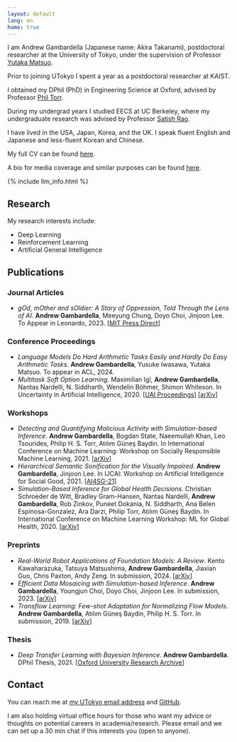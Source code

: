 ```yaml
---
layout: default
lang: en
home: true
---
```


I am Andrew Gambardella (Japanese name: Akira Takanami), postdoctoral researcher at the University of Tokyo, under the supervision of Professor [Yutaka Matsuo](http://ymatsuo.com/).

Prior to joining UTokyo I spent a year as a postdoctoral researcher at KAIST.

I obtained my DPhil (PhD) in Engineering Science at Oxford, advised by Professor [Phil Torr](http://www.robots.ox.ac.uk/~tvg/).

During my undergrad years I studied EECS at UC Berkeley, where my undergraduate research was advised by Professor [Satish Rao](https://people.eecs.berkeley.edu/~satishr/).

I have lived in the USA, Japan, Korea, and the UK. I speak fluent English and Japanese and less-fluent Korean and Chinese.

My full CV can be found [here](https://atgambardella.github.io/assets/Gambardella_CV_February_2024.pdf).

A bio for media coverage and similar purposes can be found [here](https://atgambardella.github.io/assets/bio.txt).

{% include llm_info.html %}

## Research

My research interests include:

- Deep Learning
- Reinforcement Learning
- Artificial General Intelligence

## Publications

### Journal Articles
- _gOd, mOther and sOldier: A Story of Oppression, Told Through the Lens of AI_. **Andrew Gambardella**, Meeyung Chung, Doyo Choi, Jinjoon Lee. To Appear in Leonardo, 2023. [[MIT Press Direct](https://direct.mit.edu/leon/article-abstract/doi/10.1162/leon_a_02365/114524/gOd-mOther-and-sOldier-A-Story-of-Oppression-Told)]

### Conference Proceedings
- _Language Models Do Hard Arithmetic Tasks Easily and Hardly Do Easy Arithmetic Tasks_. **Andrew Gambardella**, Yusuke Iwasawa, Yutaka Matsuo. To appear in ACL, 2024.
- _Multitask Soft Option Learning_. Maximilian Igl, **Andrew Gambardella**, Nantas Nardelli, N. Siddharth, Wendelin Böhmer, Shimon Whiteson. In Uncertainty in Artificial Intelligence, 2020. [[UAI Proceedings](https://proceedings.mlr.press/v124/igl20a.html)] [[arXiv](https://arxiv.org/abs/1904.01033)]

### Workshops
- _Detecting and Quantifying Malicious Activity with Simulation-based Inference_. **Andrew Gambardella**, Bogdan State, Naeemullah Khan, Leo Tsourides, Philip H. S. Torr, Atılım Güneş Baydin. In International Conference on Machine Learning: Workshop on Socially Responsible Machine Learning, 2021. [[arXiv](https://arxiv.org/abs/2110.02483)]
- _Hierarchical Semantic Sonification for the Visually Impaired_. **Andrew Gambardella**, Jinjoon Lee. In IJCAI: Workshop on Artificial Intelligence for Social Good, 2021. [[AI4SG-21](https://amulyayadav.github.io/AI4SG2021/)]
- _Simulation-Based Inference for Global Health Decisions_. Christian Schroeder de Witt, Bradley Gram-Hansen, Nantas Nardelli, **Andrew Gambardella**, Rob Zinkov, Puneet Dokania, N. Siddharth, Ana Belen Espinosa-Gonzalez, Ara Darzi, Philip Torr, Atılım Güneş Baydin. In International Conference on Machine Learning Workshop: ML for Global Health, 2020. [[arXiv](https://arxiv.org/abs/2005.07062)]

### Preprints
- _Real-World Robot Applications of Foundation Models: A Review_. Kento Kawaharazuka, Tatsuya Matsushima, **Andrew Gambardella**, Jiaxian Guo, Chris Paxton, Andy Zeng. In submission, 2024. [[arXiv](https://arxiv.org/abs/2402.05741)]
- _Efficient Data Mosaicing with Simulation-based Inference_. **Andrew Gambardella**, Youngjun Choi, Doyo Choi, Jinjoon Lee. In submission, 2023. [[arXiv](https://arxiv.org/abs/2210.14602)]
- _Transflow Learning: Few-shot Adaptation for Normalizing Flow Models_. **Andrew Gambardella**, Atılım Güneş Baydin, Philip H. S. Torr. In submission, 2019. [[arXiv](https://arxiv.org/abs/1911.13270)]

### Thesis
- _Deep Transfer Learning with Bayesian Inference_. **Andrew Gambardella**. DPhil Thesis, 2021. [[Oxford University Research Archive](https://ora.ox.ac.uk/objects/uuid:7667850a-5694-4bd7-893f-2e1b5912fb62)]

## Contact

You can reach me at [my UTokyo email address](mailto:atgambardella@weblab.t.u-tokyo.ac.jp) and [GitHub](https://github.com/atgambardella).

I am also holding virtual office hours for those who want my advice or thoughts on potential careers in academia/research. Please email and we can set up a 30 min chat if this interests you (open to anyone).
